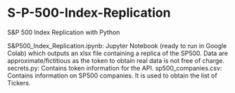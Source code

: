 # S-P-500-Index-Replication
S&amp;P 500 Index Replication with Python


S&amp;P500_Index_Replication.ipynb: Jupyter Notebook (ready to run in Google Colab) which outputs an xlsx file containing a replica of the SP500. Data are approximate/fictitious as the token to obtain real data is not free of charge.
secrets.py: Contains token information for the API.
sp500_companies.csv: Contains information on SP500 companies. It is used to obtain the list of Tickers.
